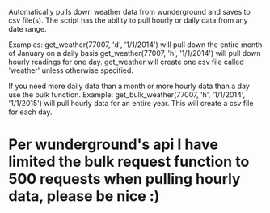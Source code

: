 Automatically pulls down weather data from wunderground and saves to csv file(s).
The script has the ability to pull hourly or daily data from any date range.

Examples: get_weather(77007, 'd', '1/1/2014') will pull down the entire month of January on a daily basis
get_weather(77007, 'h', '1/1/2014') will pull down hourly readings for one day.
get_weather will create one csv file called 'weather' unless otherwise specified.

If you need more daily data than a month or more hourly data than a day use the bulk function.
Example: get_bulk_weather(77007, 'h', '1/1/2014', '1/1/2015') will pull hourly data for an entire year.
This will create a csv file for each day.

Per wunderground's api I have limited the bulk request function to 500 requests when pulling hourly data, please be nice :)
==============
